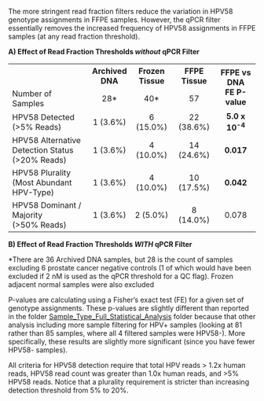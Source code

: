 The more stringent read fraction filters reduce the variation in HPV58 genotype assignments in FFPE samples.  However, the qPCR filter essentially removes the increased frequency of HPV58 assignments in FFPE samples (at any read fraction threshold).

**A) Effect of Read Fraction Thresholds *without* qPCR Filter**

<table>
  <tbody>
    <tr>
	<th align="center"></th>
	<th align="center">Archived</br>DNA</th>
	<th align="center">Frozen</br>Tissue</th>
	<th align="center">FFPE</br>Tissue</th>
	<th align="center" rowspan="2">FFPE vs DNA</br>FE P-value</th>
    </tr>
    <tr>
	<td align="left">Number of Samples</td>
	<td align="center">28*</td>
	<td align="center">40*</td>
	<td align="center">57</td>
    </tr>
    <tr>
	<td align="left">HPV58 Detected</br>(>5% Reads)</td>
	<td align="center">1 (3.6%)</td>
	<td align="center">6 (15.0%)</td>
	<td align="center">22 (38.6%)</td>
	<td align="center"><b>5.0 x 10<sup>-4</sup></b></td>
    </tr>
    <tr>
	<td align="left">HPV58 Alternative Detection Status</br>(>20% Reads)</td>
	<td align="center">1 (3.6%)</td>
	<td align="center">4 (10.0%)</td>
	<td align="center">14 (24.6%)</td>
	<td align="center"><b>0.017</b></td>
    </tr>
    <tr>
	<td align="left">HPV58 Plurality</br>(Most Abundant HPV-Type)</td>
	<td align="center">1 (3.6%)</td>
	<td align="center">4 (10.0%)</td>
	<td align="center">10 (17.5%)</td>
	<td align="center"><b>0.042</b></td>
    </tr>
    <tr>
	<td align="left">HPV58 Dominant / Majority</br>(>50% Reads)</td>
	<td align="center">1 (3.6%)</td>
	<td align="center">2 (5.0%)</td>
	<td align="center">8 (14.0%)</td>
	<td align="center">0.078</td>
    </tr>
</tbody>
</table>

**B) Effect of Read Fraction Thresholds *WITH* qPCR Filter**


\*There are 36 Archived DNA samples, but 28 is the count of samples excluding 6 prostate cancer negative controls (1 of which would have been excluded if 2 nM is used as the qPCR threshold for a QC flag).  Frozen adjacent normal samples were also excluded

P-values are calculating using a Fisher’s exact test (FE) for a given set of genotype assignments.  These p-values are slightly different than reported in the folder [Sample_Type_Full_Statistical_Analysis](https://github.com/cwarden45/HPV_genotype_paper-archived_samples/tree/master/Downstream_R_Code/Extra_Analysis/Sample_Type_Full_Statistical_Analysis) folder because that other analysis including more sample filtering for HPV+ samples (looking at 81 rather than 85 samples, where all 4 filtered samples were HPV58-).  More specifically, these results are slightly more significant (since you have fewer HPV58- samples).

All criteria for HPV58 detection require that total HPV reads > 1.2x human reads, HPV58 read count was greater than 1.0x human reads, and >5% HPV58 reads.  Notice that a plurality requirement is stricter than increasing detection threshold from 5% to 20%.

